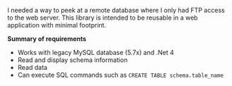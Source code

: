 I needed a way to peek at a remote database where I only had FTP access to the web server. This library is intended to be reusable in a web application with minimal footprint.

**Summary of requirements**

* Works with legacy MySQL database (5.7x) and .Net 4
* Read and display schema information
* Read data
* Can execute SQL commands such as `CREATE TABLE schema.table_name`

